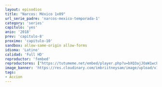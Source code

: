 ```yaml
---
layout: episodios
title: "Narcos: México 1x09"
url_serie_padre: 'narcos-mexico-temporada-1'
category: 'series'
capitulo: 'yes'
anio: '2018'
prev: 'capitulo-8'
proximo: 'capitulo-10'
sandbox: allow-same-origin allow-forms
idioma: 'Latino'
calidad: 'Full HD'
reproductor: 'fembed'
reproductores: ["https://tutumeme.net/embed/player.php?u=bXQ3ajJOaW1wcFRGcEs2VW5XRGExTlRPMytmUnc3bHVwcWhoenVIUjI5SHF5TlNwc0taaG1jN2gwZHZSNTlIRHVhV2tZWitkNUtDVDNOL1ZvYW1rYjJkam81OD0"]
image_banner: 'https://res.cloudinary.com/imbriitneysam/image/upload/v1546288476/NARCOS-MEXICO-BANNER-min.jpg'
tags:
- Accion
---
```













